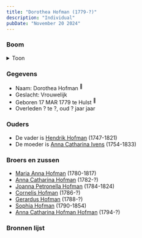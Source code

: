 ```yaml
---
title: "Dorothea Hofman (1779-?)"
description: "Individual"
pubDate: "November 20 2024"
---
```


### Boom
<details><summary>Toon</summary>

![test](https://www.plantuml.com/plantuml/svg/bP9BIyD04CVl-oa6FNWIcgObRIcjVIHKGIdMUzaaOxDcinjsjagHVdUdBriG56_3pFndVlEu8o-TNrTQKAbCBPsi89LPkN9sRVA9rTQ1Tz8GXz1uKQWS8LCkqtYmiQhz1YgiKdHqS957XzPlQXGNLJCjYU1J0C3OkXpTIw6oqY1Hlrz9PGO32CLMY1kOxrkHE2YkPcXofqgOsTTAcYkG1FUDHgCT0Lp7OT9EnbpryrMXphVGxwKotInJwxt6tW22g1MnqdWqYWWlygXSQxsK9bzcpXAbbb5Oq8L5F8UWqmmkPTiJpCWO2HFf2-aKM_VlQEYCr66aP1o7SVWBKXZ0m-Y9oTgjVv4r8qZYCQE58IoyhMjELs_bcQtV-y0yLsQrIsx0D9vmawYpnqiOZqUwrcfL-0rgRJyOSIkEcxozFMQ8unndnr79ZdseAqxjfjPPNw3ySPWkV5_qxsq44JoEddUWNPYjDVc_5p64uUvHxlWl-76_0000)
</details>

### Gegevens
- Naam: Dorothea Hofman <sup><a href="../s00077/" style="text-decoration:none" title="Doopinschrijving Dorothea Hofman 17-03-1779">:link:</a></sup>
- Geslacht: Vrouwelijk
- Geboren 17 MAR 1779 te Hulst <sup><a href="../s00077/" style="text-decoration:none" title="Doopinschrijving Dorothea Hofman 17-03-1779">:link:</a></sup>
- Overleden ? te ?, oud ? jaar jaar 

### Ouders
- De vader is [Hendrik Hofman](../i00057/) (1747-1821)
- De moeder is [Anna Catharina Ivens](../i00058/) (1754-1833)

### Broers en zussen
- [Maria Anna Hofman](../i00060/) (1780-1817)
- [Anna Catharina Hofman](../i00061/) (1782-?)
- [Joanna Petronella Hofman](../i00063/) (1784-1824)
- [Cornelis Hofman](../i00064/) (1786-?)
- [Gerardus Hofman](../i00065/) (1788-?)
- [Sophia Hofman](../i00066/) (1790-1854)
- [Anna Catharina Hofman Hofman](../i00067/) (1794-?)

### Bronnen lijst